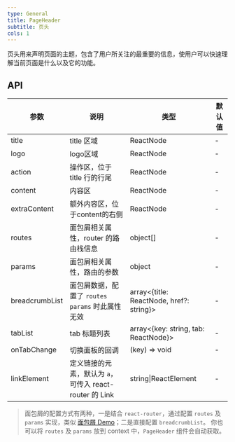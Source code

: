 ```yaml
---
type: General
title: PageHeader
subtitle: 页头
cols: 1
---
```


页头用来声明页面的主题，包含了用户所关注的最重要的信息，使用户可以快速理解当前页面是什么以及它的功能。

## API

| 参数      | 说明                                      | 类型         | 默认值 |
|----------|------------------------------------------|-------------|-------|
| title | title 区域 | ReactNode | - |
| logo | logo区域 | ReactNode | - |
| action | 操作区，位于 title 行的行尾 | ReactNode | - |
| content | 内容区 | ReactNode | - |
| extraContent | 额外内容区，位于content的右侧 | ReactNode | - |
| routes | 面包屑相关属性，router 的路由栈信息 | object[] | - |
| params | 面包屑相关属性，路由的参数 | object | - |
| breadcrumbList | 面包屑数据，配置了 `routes` `params` 时此属性无效 | array<{title: ReactNode, href?: string}> | - |
| tabList | tab 标题列表 | array<{key: string, tab: ReactNode}> | -  |
| onTabChange | 切换面板的回调 | (key) => void | -  |
| linkElement | 定义链接的元素，默认为 `a`，可传入 react-router 的 Link | string\|ReactElement | - |

> 面包屑的配置方式有两种，一是结合 `react-router`，通过配置 `routes` 及 `params` 实现，类似 [面包屑 Demo](https://ant.design/components/breadcrumb-cn/#components-breadcrumb-demo-router)；二是直接配置 `breadcrumbList`。 你也可以将 `routes` 及 `params` 放到 context 中，`PageHeader` 组件会自动获取。

